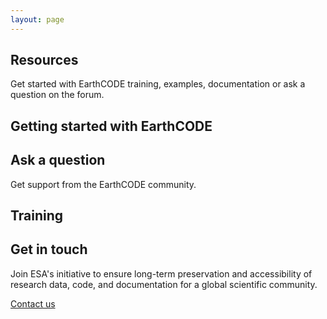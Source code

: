 ```yaml
---
layout: page
---
```


<section class="blue hero">

# Resources

Get started with EarthCODE training, examples, documentation or ask a question on the forum.
</section>

<section class="white">

## Getting started with EarthCODE

  <esa-cards>
    <esa-card
      title="Documentation"
      description=""
      link="https://esa-earthcode.github.io/documentation/"
      action="Explore"
    ></esa-card>
    <esa-card
      title="Examples"
      description=""
      link="https://esa-earthcode.github.io/examples/"
      action="Explore"
    ></esa-card>
  </esa-cards>
</section>

<section class="light-grey">

## Ask  a question

Get support from the EarthCODE community.
</section>

<section class="white">

## Training

  <esa-cards>
    <!-- <esa-card
      title="Documentation"
      description=""
      link="https://esa-earthcode.github.io/documentation/"
      action="Explore"
    ></esa-card> -->
  </esa-cards>
</section>

<section class="grey">

## Get in touch

Join ESA's initiative to ensure long-term preservation and accessibility of research data, code, and documentation for a global scientific community.

<div>
  <a class="VPButton cta no-icon" href="earth-code@esa.int">Contact us</a>
</div>
</section>
